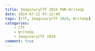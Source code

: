 ```yaml
---
title: ImaginaryCTF 2024 PWN WriteUp
date: 2024-07-22 07:13:40
tags: [CTF, ImaginaryCTF 2024, WriteUp]
categories:
    - CTF
    - WriteUp
    - ImaginaryCTF 2024
comment: true
---
```


